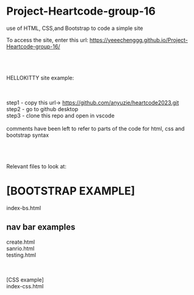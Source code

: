 # Project-Heartcode-group-16
use of HTML, CSS,and Bootstrap to code a simple site

To access the site, enter this url:
https://yeeechenggg.github.io/Project-Heartcode-group-16/
<br><br><br><br>

HELLOKITTY site example:<br><br><br>

step1 - copy this url-> https://github.com/anyuzie/heartcode2023.git <br>
step2 - go to github desktop<br>
step3 - clone this repo and open in vscode<br>
<br>
comments have been left to refer to parts of the code for html, css and bootstrap syntax<br><br><br><br>


Relevant files to look at:<br>
<h1>[BOOTSTRAP EXAMPLE]</h1>
index-bs.html<br>

<h2>nav bar examples</h2> 
create.html<br>
sanrio.html<br>
testing.html<br><br><br>

[CSS example]<br>
index-css.html<br>

